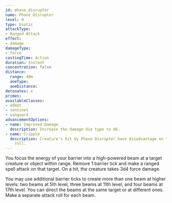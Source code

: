 ```yaml
---
id: phase_disruptor
name: Phase Disruptor
level: 0
type: biotic
attackType:
- Ranged Attack
effect:
- damage
damageType:
- force
castingTime: Action
duration: Instant
concentration: false
distance:
  range: 40m
  aoeType: 
  aoeDistance: 
detonates: x
primes: 
availableClasses:
- adept
- sentinel
- vanguard
advancementOptions:
- name: Improved Damage
  description: Increase the damage die type to d6.
- name: Cripple
  description: Creature's hit by Phase Disruptor have disadvantage on their next attack
    roll.
---
```

You focus the energy of your barrier into a high-powered beam at a target creature or object within range. Remove 1
barrier tick and make a ranged spell attack on that target. On a hit, the creature takes 3d4 force damage.

You may use additional barrier ticks to create more than one beam at higher levels: two beams at 5th level, three beams
at 11th level, and four beams at 17th level. You can direct the beams at the same target or at different ones.
Make a separate attack roll for each beam.
